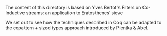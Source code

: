 The content of this directory is based on Yves Bertot's
Filters on Co-Inductive streams: an application to Eratosthenes’ sieve

We set out to see how the techniques described in Coq can
be adapted to the copattern + sized types approach introduced
by Pientka & Abel.
